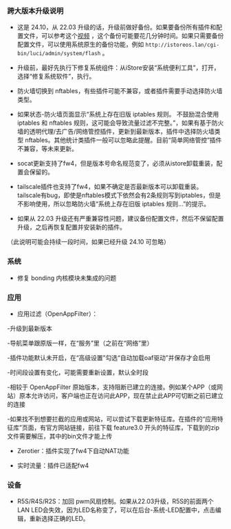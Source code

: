 ### 跨大版本升级说明
* 这是 24.10，从 22.03 升级的话，升级前做好备份。如果要备份所有插件和配置文件，可以参考这个[视频](https://www.bilibili.com/video/BV1eFJVzbEjU/?t=181)  ，这个备份可能要花几分钟时间。如果只需要备份配置文件，可以使用系统原生的备份功能，例如 ```http://istoreos.lan/cgi-bin/luci/admin/system/flash``` 。

* 升级前，最好先执行下修复系统组件：从iStore安装“系统便利工具”，打开，选择“修复系统软件”，执行。

* 防火墙切换到 nftables，有些插件可能不兼容，或者插件需要手动选择防火墙类型。
* 如果状态-防火墙页面显示“系统上存在旧版 iptables 规则。 不鼓励混合使用 iptables 和 nftables 规则，这可能会导致流量过滤不完整。”，如果有基于防火墙的透明代理/去广告/网络管控插件，更新到最新版本，插件中选择防火墙类型 nftables。其他统计类插件一般可以忽略此提醒。目前“简单网络管控”插件不兼容，等未来更新。

* socat更新支持了fw4，但是版本号命名规范变了，必须从istore卸载重装，配置会保留的。

* tailscale插件也支持了fw4，如果不确定是否最新版本可以卸载重装。tailscale有bug，即使是nftables模式下依然会有2条规则写到iptables，但是不影响使用，所以忽略防火墙“系统上存在旧版 iptables 规则...”的提示。

* 如果从 22.03 升级还有严重兼容性问题，建议备份配置文件，然后不保留配置升级，之后再恢复配置并安装新的插件。

（此说明可能会持续一段时间，如果已经升级 24.10 可忽略）

### 系统
* 修复 bonding 内核模块未集成的问题

### 应用
* 应用过滤（OpenAppFilter）：

-升级到最新版本

-导航菜单跟原版一样，在“服务”里（之前在“网络”里）

-插件功能默认未开启，在“高级设置”勾选“自动加载oaf驱动”并保存才会启用

-时间段设置有变化，可能需要重新设置，默认全时段

-相较于 OpenAppFilter 原始版本，支持阻断已建立的连接。例如某个APP（或网站）原本允许访问，客户端也正在访问此APP，现在禁止此APP可切断之前已建立的连接

-如果找不到想要拦截的应用或网站，可以尝试下载更新特征库。在插件的“应用特征库”页面，有官方网站链接，前往下载 feature3.0 开头的特征库，下载到的zip文件需要解压，其中的bin文件才能上传
* Zerotier：插件实现了fw4下自动NAT功能

* 实时流量：插件已适配fw4

### 设备
* R5S/R4S/R2S：加回 pwm风扇控制。如果从22.03升级，R5S的前面两个LAN LED会失效，因为LED名称变了，可以在后台-系统-LED配置中，点击编辑，重新选择正确的LED。

